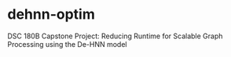 # dehnn-optim
DSC 180B Capstone Project: Reducing Runtime for Scalable Graph Processing using the De-HNN model
